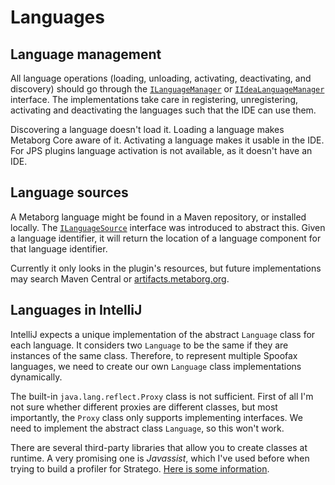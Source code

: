 # Languages

## Language management
All language operations (loading, unloading, activating, deactivating, and
discovery) should go through the [`ILanguageManager`][3] or
[`IIdeaLanguageManager`][4] interface. The implementations take care in
registering, unregistering, activating and deactivating the languages such that
the IDE can use them.

Discovering a language doesn't load it. Loading a language makes Metaborg Core
aware of it. Activating a language makes it usable in the IDE. For JPS plugins
language activation is not available, as it doesn't have an IDE.



## Language sources
A Metaborg language might be found in a Maven repository, or installed locally.
The [`ILanguageSource`][1] interface was introduced to abstract this. Given a
language identifier, it will return the location of a language component for
that language identifier.

Currently it only looks in the plugin's resources, but future implementations
may search Maven Central or [artifacts.metaborg.org][2].


## Languages in IntelliJ
IntelliJ expects a unique implementation of the abstract `Language` class for
each language. It considers two `Language` to be the same if they are instances
of the same class. Therefore, to represent multiple Spoofax languages, we need
to create our own `Language` class implementations dynamically.

The built-in `java.lang.reflect.Proxy` class is not sufficient. First of all
I'm not sure whether different proxies are different classes, but most
importantly, the `Proxy` class only supports implementing interfaces. We need
to implement the abstract class `Language`, so this won't work.

There are several third-party libraries that allow you to create classes at
runtime. A very promising one is _Javassist_, which I've used before when
trying to build a profiler for Stratego. [Here is some information][5].




[1]: https://github.com/metaborg/spoofax-intellij/blob/develop/org.metaborg.intellij/src/main/java/org/metaborg/intellij/discovery/ILanguageSource.java
[2]: http://artifacts.metaborg.org/
[3]: https://github.com/metaborg/spoofax-intellij/blob/develop/org.metaborg.intellij/src/main/java/org/metaborg/intellij/languages/ILanguageManager.java
[4]: https://github.com/metaborg/spoofax-intellij/blob/develop/org.metaborg.intellij/src/main/java/org/metaborg/intellij/idea/languages/IIdeaLanguageManager.java
[5]: http://stackoverflow.com/a/3292208/146622
